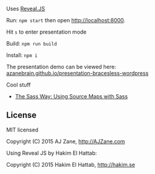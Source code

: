 Uses [Reveal.JS](https://github.com/hakimel/reveal.js/)

Run: `npm start` then open [http://localhost:8000](http://localhost:8000).

Hit `s` to enter presentation mode

Build: `npm run build`

Install: `npm i`

The presentation demo can be viewed here: [azanebrain.github.io/presentation-bracesless-wordpress](http://azanebrain.github.io/presentation-bracesless-wordpress)

Cool stuff

- [The Sass Way: Using Source Maps with Sass](http://thesassway.com/intermediate/using-source-maps-with-sass)

## License

MIT licensed

Copyright (C) 2015 AJ Zane, http://AJZane.com

Using Reveal JS by Hakim El Hattab:

Copyright (C) 2015 Hakim El Hattab, http://hakim.se
